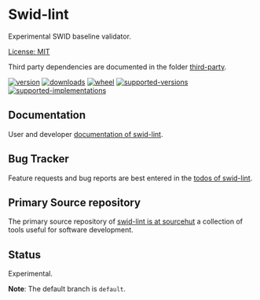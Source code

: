 # Swid-lint

Experimental SWID baseline validator.

[License: MIT](https://git.sr.ht/~sthagen/swid-lint/tree/default/item/LICENSE)

Third party dependencies are documented in the folder [third-party](third-party/README.md).

[![version](https://img.shields.io/pypi/v/swid-lint.svg?style=flat)](https://pypi.python.org/pypi/swid-lint/)
[![downloads](https://pepy.tech/badge/swid-lint/month)](https://pepy.tech/project/swid-lint)
[![wheel](https://img.shields.io/pypi/wheel/swid-lint.svg?style=flat)](https://pypi.python.org/pypi/swid-lint/)
[![supported-versions](https://img.shields.io/pypi/pyversions/swid-lint.svg?style=flat)](https://pypi.python.org/pypi/swid-lint/)
[![supported-implementations](https://img.shields.io/pypi/implementation/swid-lint.svg?style=flat)](https://pypi.python.org/pypi/swid-lint/)

## Documentation

User and developer [documentation of swid-lint](https://codes.dilettant.life/docs/swid-lint).

## Bug Tracker

Feature requests and bug reports are best entered in the [todos of swid-lint](https://todo.sr.ht/~sthagen/swid-lint).

## Primary Source repository

The primary source repository of [swid-lint is at sourcehut](https://git.sr.ht/~sthagen/swid-lint)
a collection of tools useful for software development.

## Status

Experimental.

**Note**: The default branch is `default`.
